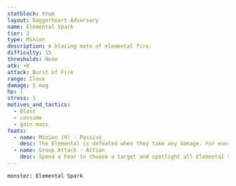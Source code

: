 ```yaml
---
statblock: true
layout: Daggerheart Adversary
name: Elemental Spark
tier: 3
type: Minion
description: A blazing mote of elemental fire.
difficulty: 15
thresholds: None
atk: +0
attack: Burst of Fire
range: Close
damage: 5 mag
hp: 1
stress: 1
motives_and_tactics:
  - Blast
  - consume
  - gain mass
feats:
  - name: Minion (9) - Passive
    desc: The Elemental is defeated when they take any damage. For every 9 damage a PC deals to the Elemental, defeat an additional Minion within range the attack would succeed against.
  - name: Group Attack - Action
    desc: Spend a Fear to choose a target and spotlight all Elemental Sparks within Close range of them. Those Minions move into Melee range of the target and make one shared attack roll. On a success, they deal 5 physical damage each. Combine this damage.
---
```


```statblock
monster: Elemental Spark
```